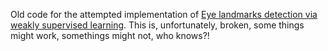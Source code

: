 Old code for the attempted implementation of [Eye landmarks detection via weakly supervised learning](https://www.sciencedirect.com/science/article/pii/S0031320319303772). This is, unfortunately, broken, some things might work, somethings might not, who knows?!